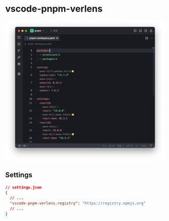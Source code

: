 # vscode-pnpm-verlens

![Show](https://github.com/chavyleung/vscode-pnpm-verlens/blob/main/res/show.png?raw=true)

## Settings

```json
// settings.json
{
  // ...
  "vscode-pnpm-verlens.registry": "https://registry.npmjs.org"
  // ...
}
```